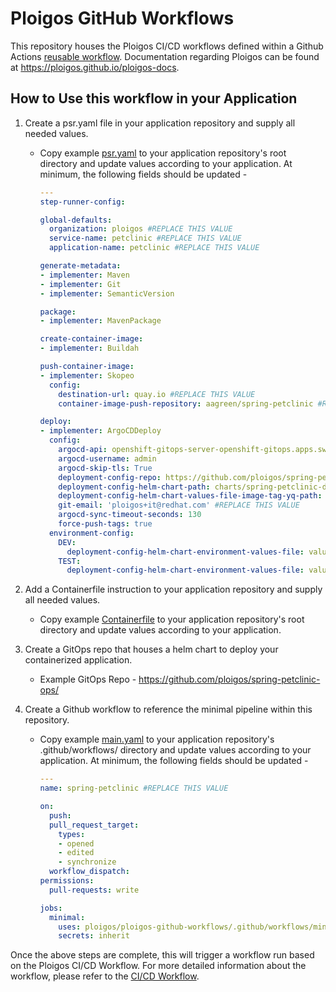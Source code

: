 # Ploigos GitHub Workflows

This repository houses the Ploigos CI/CD workflows defined within a Github Actions [reusable workflow](https://docs.github.com/en/actions/using-workflows/reusing-workflows). Documentation regarding Ploigos can be found at https://ploigos.github.io/ploigos-docs.

## How to Use this workflow in your Application

1. Create a psr.yaml file in your application repository and supply all needed values.
   * Copy example [psr.yaml](https://github.com/ploigos/spring-petclinic/blob/main/psr.yaml) to your application repository's root directory and update values according to your application. At minimum, the following fields should be updated -
     ```yaml
     ---
     step-runner-config:

     global-defaults:
       organization: ploigos #REPLACE THIS VALUE
       service-name: petclinic #REPLACE THIS VALUE
       application-name: petclinic #REPLACE THIS VALUE

     generate-metadata:
     - implementer: Maven
     - implementer: Git
     - implementer: SemanticVersion

     package:
     - implementer: MavenPackage

     create-container-image:
     - implementer: Buildah

     push-container-image:
     - implementer: Skopeo
       config:
         destination-url: quay.io #REPLACE THIS VALUE
         container-image-push-repository: aagreen/spring-petclinic #REPLACE THIS VALUE

     deploy:
     - implementer: ArgoCDDeploy
       config:
         argocd-api: openshift-gitops-server-openshift-gitops.apps.swfocp.sandbox204.opentlc.com #REPLACE THIS VALUE
         argocd-username: admin
         argocd-skip-tls: True
         deployment-config-repo: https://github.com/ploigos/spring-petclinic-ops.git #REPLACE THIS VALUE
         deployment-config-helm-chart-path: charts/spring-petclinic-deploy #REPLACE THIS VALUE
         deployment-config-helm-chart-values-file-image-tag-yq-path: 'image.tag'
         git-email: 'ploigos+it@redhat.com' #REPLACE THIS VALUE
         argocd-sync-timeout-seconds: 130
         force-push-tags: true
       environment-config:
         DEV:
           deployment-config-helm-chart-environment-values-file: values-DEV.yaml
         TEST:
           deployment-config-helm-chart-environment-values-file: values-TEST.yaml
     ```

2. Add a Containerfile instruction to your application repository and supply all needed values.
   * Copy example [Containerfile](https://github.com/ploigos/spring-petclinic/blob/main/Containerfile) to your application repository's root directory and update values according to your application.
3. Create a GitOps repo that houses a helm chart to deploy your containerized application.
   * Example GitOps Repo - https://github.com/ploigos/spring-petclinic-ops/
4. Create a Github workflow to reference the minimal pipeline within this repository.
   * Copy example [main.yaml](https://github.com/ploigos/spring-petclinic/blob/main/.github/workflows/main.yaml) to your application repository's .github/workflows/ directory and update values according to your application. At minimum, the following fields should be updated -
     ```yaml
     ---
     name: spring-petclinic #REPLACE THIS VALUE

     on:
       push:
       pull_request_target:
         types:
         - opened
         - edited
         - synchronize
       workflow_dispatch:
     permissions:
       pull-requests: write

     jobs:
       minimal:
         uses: ploigos/ploigos-github-workflows/.github/workflows/minimal.yaml@main
         secrets: inherit
     ```

Once the above steps are complete, this will trigger a workflow run based on the Ploigos CI/CD Workflow. For more detailed information about the workflow, please refer to the [CI/CD Workflow](https://github.com/ploigos/infra-ops#cicd-workflow). 
